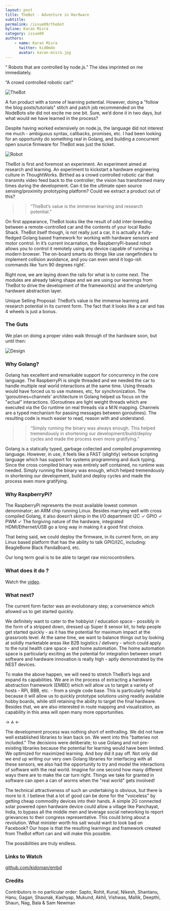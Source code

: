 ```yaml
---
layout: post
title: TheBot - Adventure in Hardware
subtitle: 
permalink: /issue09/thebot
byline: Karan Misra
category: issue09
authors:
    - name: Karan Misra
      twitter: kid0m4n
      avatar: karan-misra.jpg
---
```

“ Robots that are controlled by node.js.” The idea imprinted on me immediately. 

“A crowd controlled robotic car!" 

![TheBot](/p2/images/robot/thebot.jpg)

A fun product with a tonne of learning potential. However, doing a "follow the blog posts/tutorials" stitch and patch job recommended on the NodeBots site did not excite me one bit. Sure, we’d done it in two days, but what would we have learned in the process? 

Despite having worked extensively on node.js, the language did not interest me much - ambiguous syntax, callbacks, promises, etc. I had been looking for an opportunity do something real in Golang, and building a concurrent open source firmware for TheBot was just the ticket.

![Robot](/p2/images/robot/robot-complete.jpg)

TheBot is first and foremost an experiment. An experiment aimed at research and learning. An experiment to kickstart a hardware engineering culture in ThoughtWorks. Birthed as a crowd controlled robotic car that transmits video feed back to the controller; the vision has transformed many times during the development. Can it be the ultimate open source sensing/proximity prototyping platform? Could we extract a product out of this?

>> “TheBot’s value is the immense learning and research potential.”

On first appearance, TheBot looks like the result of odd inter-breeding between a remote-controlled car and the contents of your local Radio Shack. TheBot itself though, is not really just a car, it is actually a fully-fledged Golang based framework for working with hardware sensors and motor control. In it’s current incarnation, the RaspberryPi-based robot allows you to control it remotely using any device capable of running a modern browser. The on-board smarts do things like use rangefinders to implement collision avoidance, and you can even send it logo-ish commands like ‘turn 90 degrees right’.

Right now, we are laying down the rails for what is to come next. The modules are already taking shape and we are using our learnings from TheBot to drive the development of the framework(s) and the underlying hardware abstraction layer. 

Unique Selling Proposal: TheBot’s value is the immense learning and research potential in its current form. The fact that it looks like a car and has 4 wheels is just a bonus.

### The Guts

We plan on doing a proper video walk through of the hardware soon, but until then:

![Design](/p2/images/robot/arch.jpg)


### Why Golang?

Golang has excellent and remarkable support for concurrency in the core language. The RaspberryPi is single threaded and we needed the car to handle multiple real world interactions at the same time. Using threads would have forced us to use mutexes, etc, for synchronization. The ‘goroutines+channels' architecture in Golang helped us focus on the "actual" interactions. (Goroutines are light weight threads which are executed via the Go runtime on real threads via a M:N mapping. Channels are a typed mechanism for passing messages between goroutines). The resulting code is much easier to read, reason with and understand.

>> “Simply running the binary was always enough. This helped tremendously in shortening our development/build/deploy cycles and made the process even more gratifying.”

Golang is a statically typed, garbage collected and compiled programming language. However, in use, it feels like a FAST (slightly) verbose scripting language which has support for systems programming  and duck typing. Since the cross compiled binary was entirely self contained, no runtime was needed. Simply running the binary was enough, which helped tremendously in shortening our development, build and deploy cycles and made the process even more gratifying.

### Why RaspberryPi?

The RaspberryPi represents the most available lowest common denominator; an ARM chip running Linux. Besides marrying well with cross compiled Golang, it also doesn’t skimp in the I/O department I2C ✓ GPIO ✓ PWM ✓ The forgiving nature of the hardware, integrated HDMI/Ethernet/USB go a long way in making it a good first choice.

That being said, we could deploy the firmware, in its current form, on any Linux based platform that has the ability to talk GPIO/I2C, including:
BeagleBone Black
PandaBoard, etc.

Our long term goal is to be able to target raw microcontrollers.

### What does it do ?

Watch the <a href="http://www.youtube.com/watch?v=iMXjkZ4B3EM" target="_blank">video</a>.

### What next?

The current form factor was an evolutionary step; a convenience which allowed us to get started quickly. 

We definitely want to cater to the hobbyist / education space - possibly in the form of a stripped down, dressed up Super 8 sensor kit, to help people get started quickly - as it has the potential for maximum impact at the grassroots level. At the same time, we want to balance things out by looking at solidly marketable areas like B2B logistics / delivery - which could apply to the rural health care space - and home automation. The home automation space is particularly exciting as the potential for integration between smart software and hardware innovation is really high - aptly demonstrated by the NEST devices.

To make the above happen, we will need to stretch TheBot’s legs and expand its capabilities. We are in the process of extracting a hardware abstraction framework (EMBD) which will allow us to target a variety of hosts - RPi, BBB, etc. - from a single code base. This is particularly helpful because it will allow us to quickly prototype solutions using readily available hobby boards, while still retaining the ability to target the final hardware. Besides that, we are also interested in route mapping and visualization, as capability in this area will open many more opportunities. 


-> ⁂ <-

The development process was nothing short of enthralling. We did not have well established libraries to lean back on. We went into this "batteries not included." The decisions were deliberate; to use Golang and not pre-existing libraries because the potential for learning would have been limited. We optimized for maximized learning. And boy did it pay off. Not only did we end up writing our very own Golang libraries for interfacing with all these sensors, we also had the opportunity to try and model the interactions of software with the real world. Imagine for one second how many different ways there are to make the car turn right. Things we take for granted in software can open a can of worms when the "real world" gets involved!

The technical attractiveness of such an undertaking is obvious, but there is more to it. I believe that a lot of good can be done for the "voiceless" by getting cheap commodity devices into their hands. A simple 2G connected solar powered open hardware device could allow a village like Panchayat, India, to bypass all the middle men and leverage social networking to report grievances to their congress representative. This could bring about a revolution. What minister worth his salt would want to look bad on Facebook? Our hope is that the resulting learnings and framework created from TheBot effort can and will make this possible. 

The possibilities are truly endless.

### Links to Watch

<a href="https://github.com/kidoman/embd" target="_blank">github.com/kidoman/embd</a>


### Credits

Contributors in no particular order: Sapto, Rohit, Kunal, Nikesh, Shantanu, Hanu, Gagan, Shaunak, Kashyap, Mukund, Akhil, Vishwas, Mallik, Deepthi, Shaun, Nag, Bala & Sam Newman


